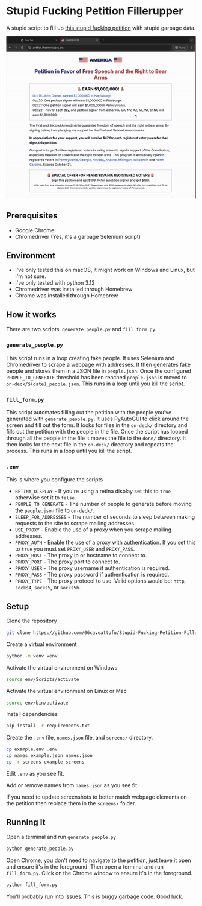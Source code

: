 # Stupid Fucking Petition Fillerupper

A stupid script to fill up [this stupid fucking petition](https://petition.theamericapac.org/) with stupid garbage data.

![in action](in_action.gif "In Action")

## Prerequisites

* Google Chrome
* Chromedriver (Yes, it's a garbage Selenium script)

## Environment

* I've only tested this on macOS, it might work on Windows and Linux, but I'm not sure.
* I've only tested with python 3.12
* Chromedriver was installed through Homebrew
* Chrome was installed through Homebrew

## How it works

There are two scripts. `generate_people.py` and `fill_form.py`.

### `generate_people.py`

This script runs in a loop creating fake people. It uses Selenium and Chromedriver to scrape a webpage with addresses.
It then generates fake people and stores them in a JSON file in `people.json`. Once the configured `PEOPLE_TO_GENERATE`
threshold has been reached `people.json` is moved to `on-deck/$(date)_people.json`. This runs in a loop until you kill
the script.

### `fill_form.py`

This script automates filling out the petition with the people you've generated with `generate_people.py`. It uses
PyAutoGUI to click around the screen and fill out the form. It looks for files in the `on-deck/` directory and fills out
the petition with the people in the file. Once the script has looped through all the people in the file it moves the
file
to the `done/` directory. It then looks for the next file in the `on-deck/` directory and repeats the process. This runs
in a loop until you kill the script.

### `.env`

This is where you configure the scripts

* `RETINA_DISPLAY` - If you're using a retina display set this to `true` otherwise set it to `false`.
* `PEOPLE_TO_GENERATE` - The number of people to generate before moving the `people.json` file to `on-deck/`.
* `SLEEP_FOR_ADDRESSES` - The number of seconds to sleep between making requests to the site to scrape mailing
  addresses.
* `USE_PROXY` - Enable the use of a proxy when you scrape mailing addresses.
* `PROXY_AUTH` - Enable the use of a proxy with authentication. If you set this to `true` you must set `PROXY_USER` and
  `PROXY_PASS`.
* `PROXY_HOST` - The proxy ip or hostname to connect to.
* `PROXY_PORT` - The proxy port to connect to.
* `PROXY_USER` - The proxy username if authentication is required.
* `PROXY_PASS` - The proxy password if authentication is required.
* `PROXY_TYPE` - The proxy protocol to use. Valid options would be: `http`, `socks4`, `socks5`, or `socks5h`.

## Setup

Clone the repository

```bash
git clone https://github.com/06caveattofu/Stupid-Fucking-Petition-Fillerupper.git
```

Create a virtual environment

```bash
python -m venv venv
```

Activate the virtual environment on Windows

```bash
source env/Scripts/activate
```

Activate the virtual environment on Linux or Mac

```bash
source env/bin/activate
```

Install dependencies

```bash
pip install -r requirements.txt
```

Create the `.env` file, `names.json` file, and `screens/` directory.

```bash
cp example.env .env
cp names.example.json names.json
cp -r screens-example screens
```

Edit `.env` as you see fit.

Add or remove names from `names.json` as you see fit.

If you need to update screenshots to better match webpage elements on the petition then replace them in the `screens/`
folder.

## Running It

Open a terminal and run `generate_people.py`

```bash
python generate_people.py
```

Open Chrome, you don't need to navigate to the petition, just leave it open and ensure it's in the foreground. Then open
a terminal and run `fill_form.py`. Click on the Chrome window to ensure it's in the foreground.

```bash
python fill_form.py
```

You'll probably run into issues. This is buggy garbage code. Good luck.
